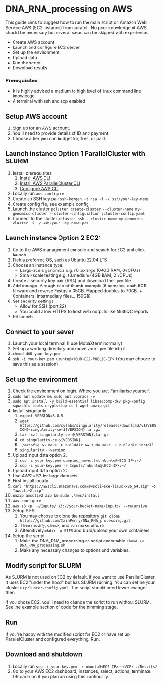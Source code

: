 # DNA_RNA_processing on AWS
This guide aims to suggest how to run the main script on Amazon Web Service AWS (EC2 instance) from scratch.
No prior knowledge of AWS should be necessary but several steps can be skipped with experience.
+ Create AWS account
+ Launch and configure EC2 server
+ Set up the environment
+ Upload data
+ Run the script
+ Download results

### Prerequisites
+ It is highly advised a medium to high level of linux command line knowledge
+ A terminal with ssh and scp enabled

## Setup AWS account
1. Sign up for an AWS [account](https://signin.aws.amazon.com/signup?request_type=register).
2. You'll need to provide details of ID and payment.
3. Choose a tier you can budget for, free, or paid.

## Launch instance Option 1 ParallelCluster with SLURM
1. Install prerequisites
   1. [Install AWS CLI](https://docs.aws.amazon.com/cli/latest/userguide/install-cliv2.html)
   2. [Install AWS ParallelCluster CLI](https://docs.aws.amazon.com/parallelcluster/latest/ug/install-v3.html)
   3. [Configure AWS CLI](https://docs.aws.amazon.com/cli/latest/userguide/cli-configure-quickstart.html)
2. Locally run `aws configure`
3. Create an SSH key pair `ssh-keygen -t rsa -f ~/.ssh/your-key-name`
4. Create config file, see example config.
5. Launch the cluster `pcluster create-cluster --cluster-name my-genomics-cluster --cluster-configuration pcluster-config.yaml`
6. Connect to the cluster `pcluster ssh --cluster-name my-genomics-cluster -i ~/.ssh/your-key-name.pem`

## Launch instance Option 2 EC2:
1. Go to the AWS management console and search for EC2 and click launch
2. Pick a preferred OS, such as Ubuntu 22.04 LTS
3. Choose an instance type:
   +  Large-scale genomics e.g. r6i.sxlarge (64GB RAM, 8vCPUs)
   +  Small-scale testing e.g. t3.medium (4GB RAM, 2 vCPUs)
4. Create a security key pair (RSA) and download the `.pem` file
5. Add storage. A rough rule of thumb example (6 samples, each 5GB forward and reverse Fastqs = 35GB. Mapped doubles to 70GB. + Containers, intermediary files... 150GB)
6. Set security settings
   + Allow for SSH (port 22)
   + You could allow HTTPS to host web outputs like MultiQC reports
7. Hit launch

## Connect to your sever
1. Launch your local terminal (I use MobaXterm normally)
2. Set up a working directory and move your `.pem` file into it.
3. `chmod 400 your-key.pem`
4. `ssh -i your-key.pem ubuntu@<YOUR-EC2-PUBLIC-IP>` (You may choose to save this as a session)

## Set up the environment
1. Check the environment on login. Where you are. Familiarise yourself.
2. `sudo apt update && sudo apt upgrade -y`
3. `sudo apt install -y build-essential libseccomp-dev pkg-config squashfs-tools cryptsetup curl wget unzip git`
4. Install singularity
   1. `export VERSION=3.8.5`
   2. `wget https://github.com/sylabs/singularity/releases/download/v${VERSION}/singularity-ce-${VERSION}.tar.gz`
   3. `tar -xzf singularity-ce-${VERSION}.tar.gz`
   4. `cd singularity-ce-${VERSION}`
   5. `./mconfig && make -C builddir && sudo make -C builddir install`
   6. `singularity --version`
5. Upload input data option 2.
   1. `scp -i your-key.pem samples_names.txt ubuntu@<EC2-IP>:~/`
   2. `scp -i your-key.pem -r Inputs/ ubuntu@<EC2-IP>:~/`
6.  Upload input data option 2:
   1. Use AWS's S3 for large datasets.
   2. First install locally
   3. `curl "https://awscli.amazonaws.com/awscli-exe-linux-x86_64.zip" -o "awscliv2.zip"`
   4. `unzip awscliv2.zip && sudo ./aws/install`
   5. `aws configure`
   6. `aws s3 cp  ~/Inputs/ s3://your-bucket-name/Inputs/ --recursive`
7. Setup SIFS
   1. You may choose to clone the repository `git clone https://github.com/IainPerry/DNA_RNA_processing.git`
   2. Then modify, check, and run make_sifs.sh
   3. Alternitively `mkdir -p SIFS` and build/upload your own containers
8. Setup the script
   1. Make the DNA_RNA_processing.sh script executable `chmod +x DNA_RNA_processing.sh`
   2. Make any necessary changes to options and variables.
  
## Modify script for SLURM
As SLURM is not used on EC2 by default. If you want to use ParellelCluster. It uses EC2 "under the hood" but has SLURM running.
You can define your cluster in `pcluster-config.yaml`. The script should need fewer changes then.

If you chose EC2, you'll need to change the script to run without SLURM. See the example section of code for the trimming stage.

## Run
If you're happy with the modified script for EC2 or have set up ParallelCluster and configured everything. Run.

## Download and shutdown
1. Locally run `scp -i your-key.pem -r ubuntu@<EC2-IP>:~/VCF/ ./Results/`
2. Go to your AWS EC2 dashboard, instances, select, actions, terminate. OR carry on if you plan on using this continually.
